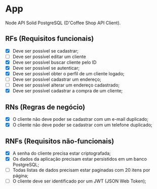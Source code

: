 # App

Node API Solid PostgreSQL (D'Coffee Shop API Client).

## RFs (Requisitos funcionais)

- [x] Deve ser possível se cadastrar;
- [ ] Deve ser possível editar um cliente
- [x] Deve ser possível buscar cliente pelo ID
- [x] Deve ser possível se autenticar;
- [x] Deve ser possível obter o perfil de um cliente logado;
- [ ] Deve ser possível cadastrar um endereço;
- [ ] Deve ser possível alterar um endereço cadastrado;
- [x] Deve ser possível cadastrar a compra de um cliente;

## RNs (Regras de negócio)

- [x] O cliente não deve poder se cadastrar com um e-mail duplicado;
- [x] O cliente não deve poder se cadastrar com um telefone duplicado;

## RNFs (Requisitos não-funcionais)

- [x] A senha do cliente precisa estar criptografada;
- [x] Os dados da aplicação precisam estar persistidos em um banco PostgreSQL;
- [ ] Todas listas de dados precisam estar paginadas com 20 itens por página;
- [ ] O cliente deve ser identificado por um JWT (JSON Web Token);
